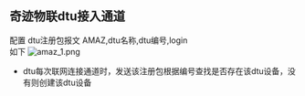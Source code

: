 ## 奇迹物联dtu接入通道 
配置 dtu注册包报文 AMAZ,dtu名称,dtu编号,login </br>
如下
![amaz_1.png](http://dgiot-1253666439.cos.ap-shanghai-fsi.myqcloud.com/shuwa_tech/zh/product/amaziot/amaz_1.png)
- dtu每次联网连接通道时，发送该注册包根据编号查找是否存在该dtu设备，没有则创建该dtu设备
